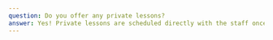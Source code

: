 ```yaml
---
question: Do you offer any private lessons?
answer: Yes! Private lessons are scheduled directly with the staff once students are enrolled in the program. Prices vary by coach.
---
```


